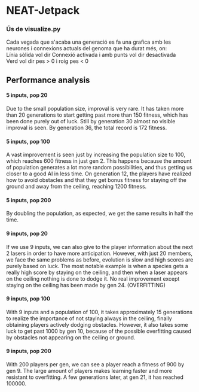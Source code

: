 # NEAT-Jetpack

### Ús de visualize.py
Cada vegada que s'acaba una generació es fa una grafica amb les neurones i connexions actuals del genoma que ha durat més,
on:  
Línia sòlida vol dir Connexió activada i amb punts vol dir desactivada  
Verd vol dir pes > 0 i roig pes < 0

## Performance analysis
#### 5 inputs, pop 20
Due to the small population size, improval is very rare. It has taken more than 20 generations to start getting past more than 150 
fitness, which has been done purely out of luck. Still by generation 30 almost no visible improval is seen. By generation 36, 
the total record is 172 fitness.

#### 5 inputs, pop 100
A vast improvement is seen just by increasing the population size to 100, which reaches 600 fitness in just gen 2. This happens
because the amount of population generates a lot more random possibilities, and thus getting us closer to a good AI in less time.
On generation 12, the players have realized how to avoid obstacles and that they get bonus fitness for staying off the ground and
away from the ceiling, reaching 1200 fitness.

#### 5 inputs, pop 200
By doubling the population, as expected, we get the same results in half the time. 

#### 9 inputs, pop 20
If we use 9 inputs, we can also give to the player information about the next 2 lasers in order to have more anticipation. 
However, with just 20 members, we face the same problems as before, evolution is slow and high scores are purely based on luck.
The most notable example is when a species gets a really high score by staying on the ceiling, and then when a laser appears on
the ceiling nothing is done to dodge it. No real improvement except staying on the ceiling has been made by gen 24. (OVERFITTING)

#### 9 inputs, pop 100
With 9 inputs and a population of 100, it takes approximately 15 generations to realize the importance of not staying always 
in the ceiling, finally obtaining players actively dodging obstacles. However, it also takes some luck to get past 1000 by gen 10,
because of the possible overfitting caused by obstacles not appearing on the ceiling or ground.

#### 9 inputs, pop 200
With 200 players per gen, we can see a player reach a fitness of 900 by gen 9. The large amount of players makes learning faster 
and more resistant to overfitting. A few generations later, at gen 21, it has reached 100000.
